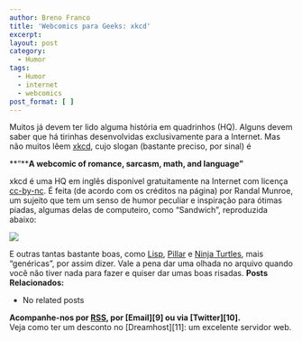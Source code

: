 ```yaml
---
author: Breno Franco
title: 'Webcomics para Geeks: xkcd'
excerpt:
layout: post
category:
  - Humor
tags:
  - Humor
  - internet
  - webcomics
post_format: [ ]
---
```

Muitos já devem ter lido alguma história em quadrinhos (HQ). Alguns devem saber que há tirinhas desenvolvidas exclusivamente para a Internet. Mas não muitos lêem [xkcd][1], cujo slogan (bastante preciso, por sinal) é

**“****A webcomic of romance, sarcasm, math, and language”**

xkcd é uma HQ em inglês disponível gratuitamente na Internet com licença [cc-by-nc][2]. É feita (de acordo com os créditos na página) por Randal Munroe, um sujeito que tem um senso de humor peculiar e inspiração para ótimas piadas, algumas delas de computeiro, como “Sandwich”, reproduzida abaixo:

![][3]

E outras tantas bastante boas, como [Lisp][4], [Pillar][5] e [Ninja Turtles][6], mais “genéricas”, por assim dizer. Vale a pena dar uma olhada no arquivo quando você não tiver nada para fazer e quiser dar umas boas risadas. 
**Posts Relacionados:** 
*   No related posts









**Acompanhe-nos por [ RSS][8], por [Email][9] ou via [Twitter][10].**  
Veja como ter um desconto no [Dreamhost][11]: um excelente servidor web.

 [1]: http://xkcd.com
 [2]: http://creativecommons.org/licenses/by-nc/2.5/
 [3]: http://imgs.xkcd.com/comics/sandwich.png
 [4]: http://xkcd.com/c224.html
 [5]: http://xkcd.com/c32.html
 [6]: http://xkcd.com/c197.html
 [7]: https://twitter.com/share
 [8]: http://feeds.feedburner.com/VidaGeek



